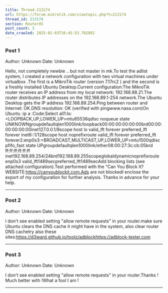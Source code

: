 ```yaml
---
title: Thread-213174
url: https://forum.mikrotik.com/viewtopic.php?t=213174
thread_id: 213174
section: RouterOS
post_count: 3
date_crawled: 2025-02-03T16:45:53.702892
---
```


### Post 1
Author: Unknown
Date: Unknown

Hello, not completely newbie .. but not master in mk.To test the adlist system, I created a network configuration with two virtual machines under virtualbox .The first is a MikroTik router (version 7.17rc2 ) and the second is a freshly installed Ubuntu Desktop.Current configuration:The MikroTik router receives an IP address from my local network: 192.168.88.21.The router distributes IP addresses on the 192.168.89.1-254 network.The Ubuntu Desktop gets the IP address 192.168.89.254.Ping between router and Internet: OK.DNS resolution: OK (verified with pingwww.nasa.com)On Ubuntu :ip a :Code:Select all1:lo:<LOOPBACK,UP,LOWER_UP>mtu65536qdisc noqueue state UNKNOWNgroupdefaultqlen1000link/loopback00:00:00:00:00:00brd00:00:00:00:00:00inet127.0.0.1/8scope host lo
       valid_lft forever preferred_lft forever
    inet6::1/128scope host noprefixroute 
       valid_lft forever preferred_lft forever2:enp0s3:<BROADCAST,MULTICAST,UP,LOWER_UP>mtu1500qdisc pfifo_fast state UPgroupdefaultqlen1000link/ether08:00:27:3c:cb:05brd ff:ff:ff:ff:ff:ff
    inet192.168.89.254/24brd192.168.89.255scopeglobaldynamicnoprefixroute enp0s3
       valid_lft1489secpreferred_lft1489secAdd blocking lists (see attached configuration).Test performed with the “Can You Block It? WEBSITE:https://canyoublockit.com.Ads are not blockedI enclose the export of my configuration for further analysis. Thanks in advance for your help.

---
### Post 2
Author: Unknown
Date: Unknown

I don't see enabled setting "allow remote requests" in your router.make sure Ubuntu clears the DNS cache it might have in the system, also clear router DNS cachetry also these sites:https://d3ward.github.io/toolz/adblockhttps://adblock-tester.com

---
### Post 3
Author: Unknown
Date: Unknown

I don't see enabled setting "allow remote requests" in your router.Thanks ! Much better with !What a fool I am !

---
